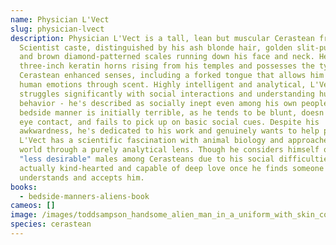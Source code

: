 ```yaml
---
name: Physician L'Vect
slug: physician-lvect
description: Physician L'Vect is a tall, lean but muscular Cerastean from the
  Scientist caste, distinguished by his ash blonde hair, golden slit-pupil eyes,
  and brown diamond-patterned scales running down his face and neck. He has
  three-inch keratin horns rising from his temples and possesses the typical
  Cerastean enhanced senses, including a forked tongue that allows him to detect
  human emotions through scent. Highly intelligent and analytical, L'Vect
  struggles significantly with social interactions and understanding human
  behavior - he's described as socially inept even among his own people. His
  bedside manner is initially terrible, as he tends to be blunt, doesn't make
  eye contact, and fails to pick up on basic social cues. Despite his
  awkwardness, he's dedicated to his work and genuinely wants to help patients.
  L'Vect has a scientific fascination with animal biology and approaches the
  world through a purely analytical lens. Though he considers himself one of the
  "less desirable" males among Cerasteans due to his social difficulties, he's
  actually kind-hearted and capable of deep love once he finds someone who
  understands and accepts him.
books:
  - bedside-manners-aliens-book
cameos: []
image: /images/toddsampson_handsome_alien_man_in_a_uniform_with_skin_covered_i_319957be-0a3c-4a76-9b3c-60c3d411feaa.png
species: cerastean
---
```

